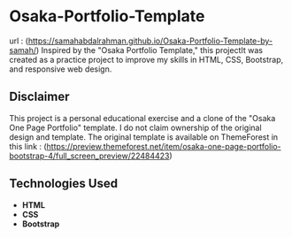 # Osaka-Portfolio-Template
url : (https://samahabdalrahman.github.io/Osaka-Portfolio-Template-by-samah/)
Inspired by the "Osaka Portfolio Template," this projectIt was created as a practice project to improve my skills in HTML, CSS, Bootstrap, and responsive web design.

## Disclaimer
This project is a personal educational exercise and a clone of the "Osaka One Page Portfolio" template. I do not claim ownership of the original design and template. The original template is available on ThemeForest in this link : 
(https://preview.themeforest.net/item/osaka-one-page-portfolio-bootstrap-4/full_screen_preview/22484423)

## Technologies Used
- **HTML**
- **CSS**
- **Bootstrap**
  
